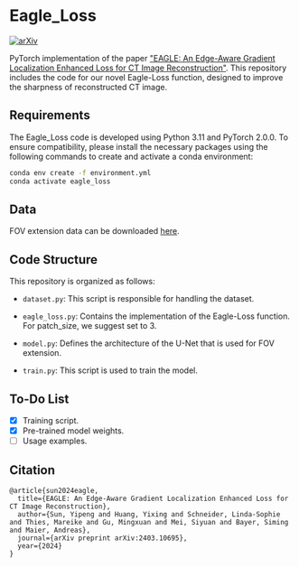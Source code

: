 # Eagle_Loss
[![arXiv](https://img.shields.io/badge/arXiv-2403.10695-b31b1b.svg)](http://arxiv.org/abs/2403.10695)


PyTorch implementation of the paper ["EAGLE: An Edge-Aware Gradient Localization Enhanced Loss for CT Image Reconstruction"](https://arxiv.org/abs/2403.10695). This repository includes the code for our novel Eagle-Loss function, designed to improve the sharpness of reconstructed CT image.

## Requirements

The Eagle_Loss code is developed using Python 3.11 and PyTorch 2.0.0. To ensure compatibility, please install the necessary packages using the following commands to create and activate a conda environment:

```bash
conda env create -f environment.yml
conda activate eagle_loss
```


## Data
FOV extension data can be downloaded [here](https://drive.google.com/file/d/11Pkdw420Al4ubLKce4fNRrEqAD_37Gfg/view?usp=sharing).


## Code Structure

This repository is organized as follows:

- `dataset.py`: This script is responsible for handling the dataset.

- `eagle_loss.py`: Contains the implementation of the Eagle-Loss function. For patch_size, we suggest set to 3.

- `model.py`: Defines the architecture of the U-Net that is used for FOV extension.

- `train.py`: This script is used to train the model.

## To-Do List

- [x] Training script.
- [x] Pre-trained model weights.
- [ ] Usage examples.

## Citation

```
@article{sun2024eagle,
  title={EAGLE: An Edge-Aware Gradient Localization Enhanced Loss for CT Image Reconstruction},
  author={Sun, Yipeng and Huang, Yixing and Schneider, Linda-Sophie and Thies, Mareike and Gu, Mingxuan and Mei, Siyuan and Bayer, Siming and Maier, Andreas},
  journal={arXiv preprint arXiv:2403.10695},
  year={2024}
}
```
